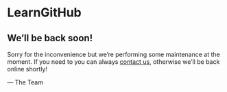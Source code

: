 # LearnGitHub
<article>
    <h1>We&rsquo;ll be back soon!</h1>
    <div>
        <p>Sorry for the inconvenience but we&rsquo;re performing some maintenance at the moment. If you need to you can always <a href="mailto:# bjenkins@bootcampspot.com" >contact us</a>, otherwise we&rsquo;ll be back online shortly!</p>
        <p>&mdash; The Team</p>
    </div>
</article>